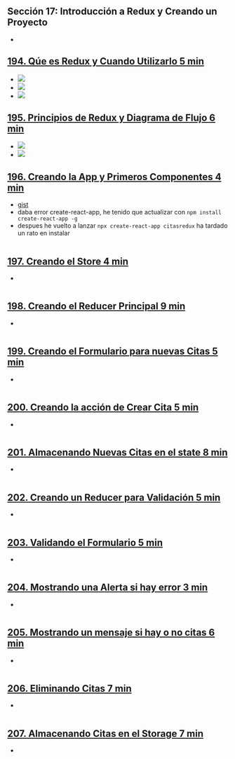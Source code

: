## Sección 17: Introducción a Redux y Creando un Proyecto
- 
## [194. Qúe es Redux y Cuando Utilizarlo 5 min](https://www.udemy.com/course/react-de-principiante-a-experto-creando-mas-de-10-aplicaciones/learn/lecture/12111256#overview)
- ![](https://trello-attachments.s3.amazonaws.com/5d7fef6652faf333827e91c3/888x326/d160c8e739c99056002f5ca09b3568a4/image.png) 
- ![](https://trello-attachments.s3.amazonaws.com/5d7fef6652faf333827e91c3/912x437/a6334ae7d4a975fa32fe62210dcc9e29/image.png)
- ![](https://trello-attachments.s3.amazonaws.com/5d7fef6652faf333827e91c3/794x376/8efbb8c8c03b76074b80488226c3acfe/image.png)

## [195. Principios de Redux y Diagrama de Flujo 6 min](https://www.udemy.com/course/react-de-principiante-a-experto-creando-mas-de-10-aplicaciones/learn/lecture/12111258#overview)
- ![](https://trello-attachments.s3.amazonaws.com/5d7fef6652faf333827e91c3/825x427/85871cdd256c9d49ee5e1a1d1d2b2d3c/image.png)
- ![](https://trello-attachments.s3.amazonaws.com/5d7fef6652faf333827e91c3/939x403/cda96da13cf1aa8f8f1bfcc815b315e3/image.png)

## [196. Creando la App y Primeros Componentes 4 min](https://www.udemy.com/course/react-de-principiante-a-experto-creando-mas-de-10-aplicaciones/learn/lecture/15777464#overview)
- [gist](https://gist.github.com/juanpablogdl/0e8be4e059fdfeba992ee3d3b4a2c954)
- daba error create-react-app, he tenido que actualizar con `npm install create-react-app -g`
- despues he vuelto a lanzar `npx create-react-app citasredux` ha tardado un rato en instalar

```js
```
## [197. Creando el Store 4 min]()
- 
```js
```
## [198. Creando el Reducer Principal 9 min]()
- 
```js
```
## [199. Creando el Formulario para nuevas Citas 5 min]()
- 
```js
```
## [200. Creando la acción de Crear Cita 5 min]()
- 
```js
```
## [201. Almacenando Nuevas Citas en el state 8 min]()
- 
```js
```
## [202. Creando un Reducer para Validación 5 min]()
- 
```js
```
## [203. Validando el Formulario 5 min]()
- 
```js
```
## [204. Mostrando una Alerta si hay error 3 min]()
- 
```js
```
## [205. Mostrando un mensaje si hay o no citas 6 min]()
- 
```js
```
## [206. Eliminando Citas 7 min]()
- 
```js
```
## [207. Almacenando Citas en el Storage 7 min]()
- 
```js
```